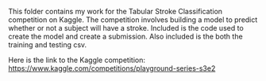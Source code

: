 This folder contains my work for the Tabular Stroke Classification competition on Kaggle. The competition involves building a model to predict whether or not a subject will have a stroke. Included is the code used to create the model and create a submission. Also included is the both the training and testing csv.

Here is the link to the Kaggle competition: https://www.kaggle.com/competitions/playground-series-s3e2
